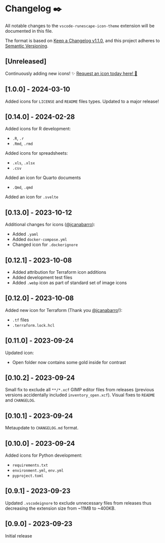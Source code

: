 # Changelog ✒️

All notable changes to the `vscode-runescape-icon-theme` extension will be documented in this file.

The format is based on [Keep a Changelog v1.1.0](https://keepachangelog.com/en/1.1.0/),
and this project adheres to [Semantic Versioning](https://semver.org/spec/v2.0.0.html).

## [Unreleased]

Continuously adding new icons! ✨ [Request an icon today here! 🎉](https://github.com/392781/vscode-runescape-icon-theme/issues/new/choose) 

## [1.0.0] - 2024-03-10

Added icons for `LICENSE` and `README` files types. Updated to a major release!

## [0.14.0] - 2024-02-28

Added icons for R development:
- `.R`, `.r`
- `.Rmd`, `.rmd`

Added icons for spreadsheets:
- `.xls`, `.xlsx`
- `.csv`

Added an icon for Quarto documents 
- `.Qmd`, `.qmd`

Added an icon for `.svelte`

## [0.13.0] - 2023-10-12

Additional changes for icons ([@jcanabarro](https://github.com/jcanabarro)):
- Added `.yaml`
- Added `docker-compose.yml`
- Changed icon for `.dockerignore` 

## [0.12.1] - 2023-10-08

- Added attribution for Terraform icon additions
- Added development test files
- Added `.webp` icon as part of standard set of image icons

## [0.12.0] - 2023-10-08

Added new icon for Terraform (Thank you [@jcanabarro](https://github.com/jcanabarro)!):
- `.tf` files
- `.terraform.lock.hcl`

## [0.11.0] - 2023-09-24

Updated icon:
- Open folder now contains some gold inside for contrast

## [0.10.2] - 2023-09-24

Small fix to exclude all `**/*.xcf` GIMP editor files from releases (previous versions accidentally included `inventory_open.xcf`). Visual fixes to `README` and `CHANGELOG`.

## [0.10.1] - 2023-09-24

Metaupdate to `CHANGELOG.md` format.

## [0.10.0] - 2023-09-24

Added icons for Python development:
- `requirements.txt`
- `environment.yml`, `env.yml`
- `pyproject.toml`

## [0.9.1] - 2023-09-23

Updated `.vscodeignore` to exclude unnecessary files from releases thus decreasing the extension size from ~11MB to ~400KB.

## [0.9.0] - 2023-09-23

Initial release
